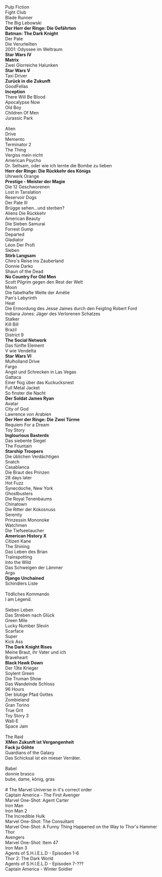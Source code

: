 <br />Pulp Fiction
<br />Fight Club
<br />Blade Runner
<br />The Big Lebowski
<br />**Der Herr der Ringe: Die Gefährten**
<br />**Batman: The Dark Knight**
<br />Der Pate
<br />Die Verurteilten
<br />2001: Odyssee im Weltraum
<br />**Star Wars IV**
<br />**Matrix**
<br />Zwei Glorreiche Halunken
<br />**Star Wars V**
<br />Taxi Driver
<br />**Zurück in die Zukunft**
<br />GoodFellas
<br />**Inception**
<br />There Will Be Blood
<br />Apocalypse Now
<br />Old Boy
<br />Children Of Men
<br />Jurassic Park
<br /><br />Alien
<br />Drive
<br />Memento
<br />Terminator 2
<br />The Thing
<br />Vergiss mein nicht
<br />American Psycho
<br />Dr. Seltsam, oder wie ich lernte die Bombe zu lieben
<br />**Herr der Ringe: Die Rückkehr des Königs**
<br />Uhrwerk Orange
<br />**Prestige - Meister der Magie**
<br />Die 12 Geschworenen
<br />Lost in Tanslation
<br />Reservoir Dogs
<br />Der Pate III
<br />Brügge sehen...und sterben?
<br />Aliens Die Rückkehr
<br />American Beauty
<br />Die Sieben Samurai
<br />Forrest Gump
<br />Departed
<br />Gladiator
<br />Léon Der Profi
<br />Sieben
<br />**Stirb Langsam**
<br />Chiro's Reise ins Zauberland
<br />Donnie Darko
<br />Shaun of the Dead
<br />**No Country For Old Men**
<br />Scott Pilgrim gegen den Rest der Welt
<br />Moon
<br />Die fabelhafte Welte der Amélie
<br />Pan's Labyrinth
<br />Heat
<br />Die Ermordung des Jesse James durch den Feigling Robert Ford
<br />Indiana Jones: Jäger des Verlorenen Schatzes
<br />Stalker
<br />Kill Bill
<br />Brazil
<br />District 9
<br />**The Social Network**
<br />Das fünfte Element
<br />V wie Vendetta
<br />**Star Wars VI**
<br />Mulholland Drive
<br />Fargo
<br />Angst und Schrecken in Las Vegas
<br />Gattaca
<br />Einer flog über das Kuckucksnest
<br />Full Metal Jacket
<br />So finster die Nacht
<br />**Der Soldat James Ryan**
<br />Avatar
<br />City of God
<br />Lawrence von Arabien
<br />**Der Herr der Ringe: Die Zwei Türme**
<br />Requiem For a Dream
<br />Toy Story
<br />**Inglourious Basterds**
<br />Das siebente Siegel
<br />The Fountain
<br />**Starship Troopers**
<br />Die üblichen Verdächtigen
<br />Snatch
<br />Casablanca
<br />Die Braut des Prinzen
<br />28 days later
<br />Hot Fuzz
<br />Synecdoche, New York
<br />Ghostbusters
<br />Die Royal Tenenbaums
<br />Chinatown
<br />Die Ritter der Kokosnuss
<br />Serenity
<br />Prinzessin Mononoke
<br />Watchmen
<br />Die Tiefseetaucher
<br />**American History X**
<br />Citizen Kane
<br />The Shining
<br />Das Leben des Brian
<br />Trainspotting
<br />Into the Wild
<br />Das Schweigen der Lämmer
<br />Argo
<br />**Django Unchained**
<br />Schindlers Liste
<br /><br />Tödliches Kommando
<br />I am Legend. 
<br />
<br />Sieben Leben
<br />Das Streben nach Glück
<br />Green Mile
<br />Lucky Number Slevin
<br />Scarface
<br />Super
<br />Kick Ass
<br />**The Dark Knight Rises**
<br />Meine Braut, ihr Vater und ich
<br />Braveheart
<br />**Black Hawk Down**
<br />Der 13te Krieger
<br />Soylent Green
<br />Die Truman Show
<br />Das Wandelnde Schloss
<br />96 Hours
<br />Der blutige Pfad Gottes
<br />Zombieland
<br />Gran Torino
<br />True Grit
<br />Toy Story 3
<br />Wall-E
<br />Space Jam
<br />
<br />The Raid
<br />**XMen Zukunft ist Vergangenheit**
<br />**Fack ju Göhte**
<br />Guardians of the Galaxy
<br />Das Schicksal ist ein mieser Verräter.
<br />
<br />Babel
<br />donnie brasco
<br />bube, dame, könig, gras
<br />
<br /> # The Marvel Universe in it's correct order
<br />Captain America - The First Avenger 
<br />Marvel One-Shot: Agent Carter 
<br />Iron Man 
<br />Iron Man 2 
<br />The Incredible Hulk 
<br />Marvel One-Shot: The Consultant 
<br />Marvel One-Shot: A Funny Thing Happened on the Way to Thor's Hammer 
<br />Thor 
<br />Avengers 
<br />Marvel One-Shot: Item 47 
<br />Iron Man 3 
<br />Agents of S.H.I.E.L.D - Episoden 1-6 
<br />Thor 2: The Dark World 
<br />Agents of S.H.I.E.L.D - Episoden 7-??? 
<br />Captain America - Winter Soldier

